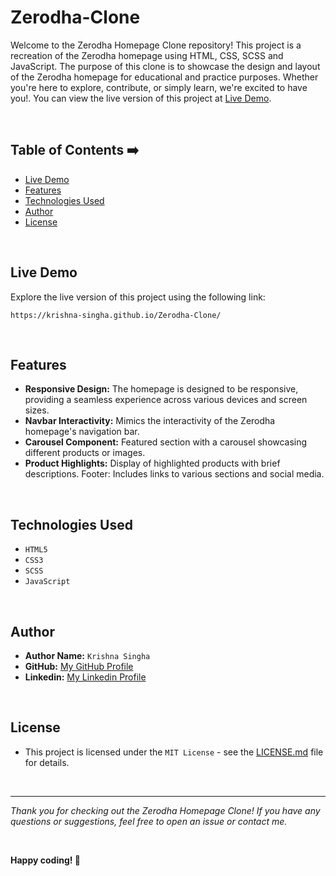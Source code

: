 # Zerodha-Clone

Welcome to the Zerodha Homepage Clone repository! This project is a recreation of the Zerodha homepage using HTML, CSS, SCSS and JavaScript. The purpose of this clone is to showcase the design and layout of the Zerodha homepage for educational and practice purposes. Whether you're here to explore, contribute, or simply learn, we're excited to have you!. You can view the live version of this project at [Live Demo](https://krishna-singha.github.io/Zerodha-Clone/).

<br>

## Table of Contents ➡️

- [Live Demo](#live-demo)
- [Features](#features)
- [Technologies Used](#technologies-used)
- [Author](#author)
- [License](#license)

<br>

## Live Demo

Explore the live version of this project using the following link:

   ```
   https://krishna-singha.github.io/Zerodha-Clone/
   ```
<br>

## Features

- <b>Responsive Design:</b> The homepage is designed to be responsive, providing a seamless experience across various devices and screen sizes.
- <b>Navbar Interactivity:</b> Mimics the interactivity of the Zerodha homepage's navigation bar.
- <b>Carousel Component:</b> Featured section with a carousel showcasing different products or images.
- <b>Product Highlights:</b> Display of highlighted products with brief descriptions.
Footer: Includes links to various sections and social media.

<br>

## Technologies Used

- `HTML5`
- `CSS3`
- `SCSS`
- `JavaScript`

<br>

## Author

- **Author Name:** `Krishna Singha`
- **GitHub:** [My GitHub Profile](https://github.com/krishna-singha)
- **Linkedin:** [My Linkedin Profile](https://linkedin.com/in/krishnasingha)
<br>

## License
   - This project is licensed under the `MIT License` - see the [LICENSE.md](https://github.com/krishna-singha/Zerodha-Clone/blob/main/LICENSE) file for details.
   
   <br>

---

<i>Thank you for checking out the Zerodha Homepage Clone! If you have any questions or suggestions, feel free to open an issue or contact me.
</i>

<br>

**Happy coding! 🚀**
